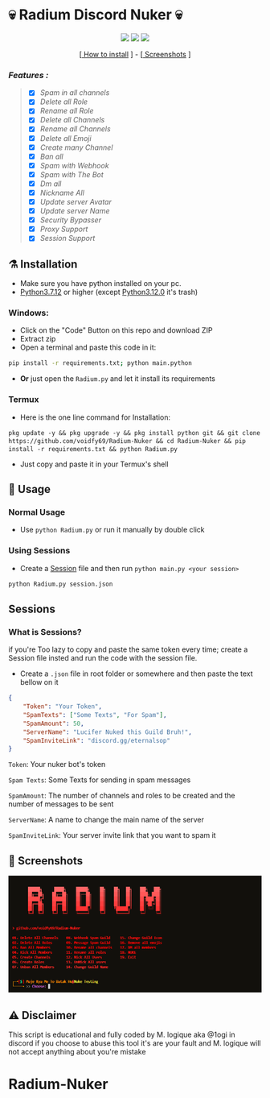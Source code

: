 # 💀 Radium Discord Nuker 💀


<p align="center">
 <img src="https://img.shields.io/github/last-commit/voidfy69/Radium-Nuker?color=blue&style=flat-square" </a>
 <img src="https://img.shields.io/github/stars/voidfy69/Radium-Nuker?color=blue&label=Stars&style=flat-square" </a>
 <img src="https://img.shields.io/github/forks/voidfy69/Radium-Nuker?color=blue&label=Forks&style=flat-square" </a>
</p>

<p align="center">
[<a href="https://github.com/voidfy69/Radium-Nuker/#installation"> How to install</a> ] - 
[<a href="https://github.com/voidfy69/Radium-Nuker/#Screenshots"> Screenshots</a> ]

</p>

### *Features :*
> - [x] *Spam in all channels*
> - [x] *Delete all Role*
> - [x] *Rename all Role*
> - [x] *Delete all Channels*
> - [x] *Rename all Channels*
> - [x] *Delete all Emoji*
> - [x] *Create many Channel*
> - [x] *Ban all*
> - [x] *Spam with Webhook*
> - [x] *Spam with The Bot*
> - [x] *Dm all*
> - [x] *Nickname All*
> - [x] *Update server Avatar*
> - [x] *Update server Name*
> - [x] *Security Bypasser*
> - [x] *Proxy Support*
> - [x] *Session Support*
## ⚗ Installation

- Make sure you have python installed on your pc. 
- [Python3.7.12](https://www.python.org/downloads/release/python-3712/) or higher (except [Python3.12.0](https://www.python.org/downloads/release/python-3120/) it's trash)


### Windows: 
- Click on the "Code" Button on this repo and download ZIP
- Extract zip
- Open a terminal and paste this code in it:
```bash
pip install -r requirements.txt; python main.python
``` 
- **Or** just open the `Radium.py` and let it install its requirements


### Termux
- Here is the one line command for Installation:
```shell
pkg update -y && pkg upgrade -y && pkg install python git && git clone https://github.com/voidfy69/Radium-Nuker && cd Radium-Nuker && pip install -r requirements.txt && python Radium.py
```
- Just copy and paste it in your Termux's shell



## 🤔 Usage

### Normal Usage
- Use `python Radium.py` or run it manually by double click

### Using Sessions

 - Create a [Session](https://github.com/voidfy69/Radium-Nuker/#sessions) file and then run `python main.py <your session>`

```bash
python Radium.py session.json
```


## Sessions
### What is Sessions?
if you're Too lazy to copy and paste the same token every time; create a Session file insted and run the code with the session file. 

- Create a `.json` file in root folder or somewhere and then paste the text bellow on it 

```json
{
    "Token": "Your Token",
    "SpamTexts": ["Some Texts", "For Spam"],
    "SpamAmount": 50,
    "ServerName": "Lucifer Nuked this Guild Bruh!",
    "SpamInviteLink": "discord.gg/eternalsop"
}
```

`Token`: Your nuker bot's token

`Spam Texts`: Some Texts for sending in spam messages

`SpamAmount`: The number of channels and roles to be created and the number of messages to be sent

`ServerName`: A name to change the main name of the server

`SpamInviteLink`: Your server invite link that you want to spam it

## 📸 Screenshots

<img src="Screenshots/Screenshot1.png">

## ⚠ Disclaimer

This script is educational and fully coded by M. logique aka @1ogi in discord
if you choose to abuse this tool it's are your fault and M. logique will not accept anything about you're mistake
# Radium-Nuker
